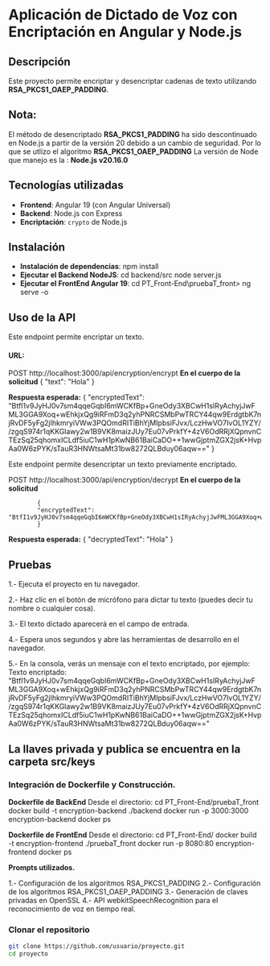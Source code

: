 # Aplicación de Dictado de Voz con Encriptación en Angular y Node.js

## Descripción
Este proyecto permite encriptar y desencriptar cadenas de texto utilizando **RSA_PKCS1_OAEP_PADDING**.
## Nota: 
El método de desencriptado **RSA_PKCS1_PADDING** ha sido descontinuado en Node.js a partir de la versión 20 debido a un cambio de seguridad. Por lo que se utlizo el algoritmo **RSA_PKCS1_OAEP_PADDING**
La versión de Node que manejo es la : **Node.js v20.16.0**

##  Tecnologías utilizadas
- **Frontend**: Angular 19 (con Angular Universal)
- **Backend**: Node.js con Express
- **Encriptación**: `crypto` de Node.js

##  Instalación
- **Instalación de dependencias**: npm install
- **Ejecutar el Backend NodeJS**: cd backend/src
                                  node server.js
- **Ejecutar el FrontEnd Angular 19**: cd PT_Front-End\pruebaT_front>
                                        ng serve -o                               


##  Uso de la API
Este endpoint permite encriptar un texto.

#### **URL:**
POST http://localhost:3000/api/encryption/encrypt
**En el cuerpo de la solicitud**
            {
            "text": "Hola"
            }

**Respuesta esperada:**
            {
            "encryptedText": "BtfI1v9JyHJ0v7sm4qqeGqbI6mWCKfBp+GneOdy3XBCwH1sIRyAchyjJwFML3GGA9Xoq+wEhkjxQg9iRFmD3q2yhPNRCSMbPwTRCY44qw9ErdgtbK7njRvDF5yFg2jIhkmryiVWw3PQOmdRITiBhYjMIpbsiFJvx/LczHwVO7IvOL1YZY//zgqS974r1qKKGlawy2w1B9VK8maizJUy7Eu07vPrkfY+4zV6OdRRjXQpnvnCTEzSq25qhomxICLdf5iuC1wH1pKwNB61BaiCaDO++1wwGjptmZGX2jsK+HvpAa0W6zPYK/sTauR3HNWtsaMt31bw8272QLBduy06aqw=="
            }

Este endpoint permite desencriptar un texto previamente encriptado.

POST http://localhost:3000/api/encryption/decrypt
**En el cuerpo de la solicitud**

            {
            "encryptedText": "BtfI1v9JyHJ0v7sm4qqeGqbI6mWCKfBp+GneOdy3XBCwH1sIRyAchyjJwFML3GGA9Xoq+wEhkjxQg9iRFmD3q2yhPNRCSMbPwTRCY44qw9ErdgtbK7njRvDF5yFg2jIhkmryiVWw3PQOmdRITiBhYjMIpbsiFJvx/LczHwVO7IvOL1YZY//zgqS974r1qKKGlawy2w1B9VK8maizJUy7Eu07vPrkfY+4zV6OdRRjXQpnvnCTEzSq25qhomxICLdf5iuC1wH1pKwNB61BaiCaDO++1wwGjptmZGX2jsK+HvpAa0W6zPYK/sTauR3HNWtsaMt31bw8272QLBduy06aqw=="
            }

**Respuesta esperada:**
            {
            "decryptedText": "Hola"
            }


##  Pruebas
1.- Ejecuta el proyecto en tu navegador.

2.- Haz clic en el botón de micrófono para dictar tu texto (puedes decir tu nombre o cualquier cosa).

3.- El texto dictado aparecerá en el campo de entrada.

4.- Espera unos segundos y abre las herramientas de desarrollo en el navegador.

5.- En la consola, verás un mensaje con el texto encriptado, por ejemplo:
        Texto encriptado: "BtfI1v9JyHJ0v7sm4qqeGqbI6mWCKfBp+GneOdy3XBCwH1sIRyAchyjJwFML3GGA9Xoq+wEhkjxQg9iRFmD3q2yhPNRCSMbPwTRCY44qw9ErdgtbK7njRvDF5yFg2jIhkmryiVWw3PQOmdRITiBhYjMIpbsiFJvx/LczHwVO7IvOL1YZY//zgqS974r1qKKGlawy2w1B9VK8maizJUy7Eu07vPrkfY+4zV6OdRRjXQpnvnCTEzSq25qhomxICLdf5iuC1wH1pKwNB61BaiCaDO++1wwGjptmZGX2jsK+HvpAa0W6zPYK/sTauR3HNWtsaMt31bw8272QLBduy06aqw=="


##  La llaves privada y publica se encuentra en la carpeta src/keys


###  Integración de Dockerfile y Construcción.
**Dockerfile de BackEnd**
          Desde el directorio: cd PT_Front-End/pruebaT_front
          docker build -t encryption-backend ./backend
          docker run -p 3000:3000 encryption-backend
          docker ps

**Dockerfile de FrontEnd**
          Desde el directorio: cd PT_Front-End/
          docker build -t encryption-frontend ./pruebaT_front 
          docker run -p 8080:80 encryption-frontend
          docker ps



**Prompts utilizados.**

1.- Configuración de los algoritmos RSA_PKCS1_PADDING
2.- Configuración de los algoritmos RSA_PKCS1_OAEP_PADDING 
3.- Generación de claves privadas en OpenSSL
4.- API webkitSpeechRecognition para el reconocimiento de voz en tiempo real.

###  Clonar el repositorio
```bash
git clone https://github.com/usuario/proyecto.git
cd proyecto

